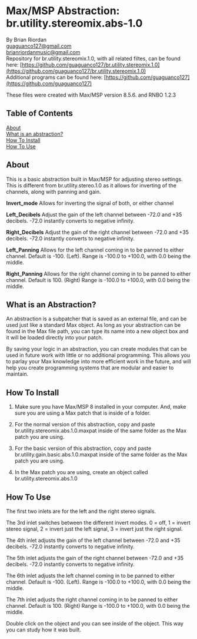 # Max/MSP Abstraction: br.utility.stereomix.abs-1.0  
   
By Brian Riordan  
[guaguanco127@gmail.com](mailto:guaguanco127@gmail.com)  
[brianriordanmusic@gmail.com](mailto:brianriordanmusic@gmail.com)  
Repository for br.utility.stereomix.1.0, with all related filtes, can be found here: [https://github.com/guaguanco127/br.utility.stereomix.1.0](https://github.com/guaguanco127/br.utility.stereomix.1.0)  
Additional programs can be found here: [https://github.com/guaguanco127](https://github.com/guaguanco127)

These files were created with Max/MSP version 8.5.6. and RNBO 1.2.3

## Table of Contents 

[About](#About)   
[What is an abstraction?](#Abstraction)  
[How To Install](#Install)  
[How To Use](#Use) 
 
 

## <a name="About"></a>About

This is a basic abstraction built in Max/MSP for adjusting stereo settings. This is different from br.utility.stereo.1.0 as it allows for inverting of the channels, along with panning and gain.
  
**Invert_mode** Allows for inverting the signal of both, or either channel

**Left_Decibels** Adjust the gain of the left channel between -72.0 and +35 decibels. -72.0 instantly converts to negative infinity. 

**Right_Decibels** Adjust the gain of the right channel between -72.0 and +35 decibels. -72.0 instantly converts to negative infinity. 

**Left_Panning** Allows for the left channel coming in to be panned to either channel. Default is -100. (Left). Range is -100.0 to +100.0, with 0.0 being the middle.  

**Right_Panning** Allows for the right channel coming in to be panned to either channel. Default is 100. (Right) Range is -100.0 to +100.0, with 0.0 being the middle.  

## <a name="Abstraction"></a>What is an Abstraction?

An abstraction is a subpatcher that is saved as an external file, and can be used just like a standard Max object. As long as your abstraction can be found in the Max file path, you can type its name into a new object box and it will be loaded directly into your patch.  

By saving your logic in an abstraction, you can create modules that can be used in future work with little or no additional programming. This allows you to parlay your Max knowledge into more efficient work in the future, and will help you create programming systems that are modular and easier to maintain.

## <a name="Install"></a>How To Install

1. Make sure you have Max/MSP 8 installed in your computer. And, make sure you are using a Max patch that is inside of a folder.  

2. For the normal version of this abstraction, copy and paste br.utility.stereomix.abs.1.0.maxpat inside of the same folder as the Max patch you are using.     
  
3. For the basic version of this abstraction, copy and paste br.utility.gain.basic.abs.1.0.maxpat inside of the same folder as the Max patch you are using. 

4. In the Max patch you are using, create an object called br.utility.stereomix.abs.1.0 

## <a name="Use"></a>How To Use

The first two inlets are for the left and the right stereo signals. 

The 3rd inlet switches between the different invert modes. 0 = off, 1 = invert stereo signal, 2 = invert just the left signal, 3 = invert just the right signal. 

The 4th inlet adjusts the gain of the left channel between -72.0 and +35 decibels. -72.0 instantly converts to negative infinity.  

The 5th inlet adjusts the gain of the right channel between -72.0 and +35 decibels. -72.0 instantly converts to negative infinity.  

The 6th inlet adjusts the left channel coming in to be panned to either channel. Default is -100. (Left). Range is -100.0 to +100.0, with 0.0 being the middle.  

The 7th inlet adjusts the right channel coming in to be panned to either channel. Default is 100. (Right) Range is -100.0 to +100.0, with 0.0 being the middle.  

Double click on the object and you can see inside of the object. This way you can study how it was built. 
    



 






